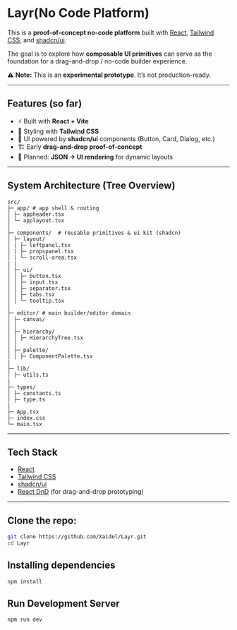 # Layr(No Code Platform)

This is a **proof-of-concept no-code platform** built with [React](https://react.dev/), [Tailwind CSS](https://tailwindcss.com/), and [shadcn/ui](https://ui.shadcn.com/).

The goal is to explore how **composable UI primitives** can serve as the foundation for a drag-and-drop / no-code builder experience.

⚠️ **Note:** This is an **experimental prototype**. It’s not production-ready.

---

## Features (so far)

- ⚡ Built with **React + Vite**
- 🎨 Styling with **Tailwind CSS**
- 🧩 UI powered by **shadcn/ui** components (Button, Card, Dialog, etc.)
- 🏗️ Early **drag-and-drop proof-of-concept**
- 🔧 Planned: **JSON → UI rendering** for dynamic layouts

---

## System Architecture (Tree Overview)

```
src/
├─ app/ # app shell & routing
│ ├─ appheader.tsx
│ └─ applayout.tsx
│
├─ components/  # reusable primitives & ui kit (shadcn)
│ ├─ layout/
│ | ├─ leftpanel.tsx
│ | ├─ propspanel.tsx
│ | └─ scroll-area.tsx
| |
│ ├─ ui/
│ │ ├─ button.tsx
│ │ ├─ input.tsx
│ │ ├─ separator.tsx
│ │ ├─ tabs.tsx
│ │ └─ tooltip.tsx
│
├─ editor/ # main builder/editor domain
│ ├─ canvas/
│ │
│ ├─ hierarchy/
│ │ ├─ HierarchyTree.tsx
│ │
│ ├─ palette/
│ │ ├─ ComponentPalette.tsx
|
├─ lib/
│ ├─ utils.ts
|
├─ types/
│ ├─ constants.ts
│ ├─ type.ts
|
├─ App.tsx
├─ index.css
└─ main.tsx
```

---

## Tech Stack

- [React](https://react.dev/)
- [Tailwind CSS](https://tailwindcss.com/)
- [shadcn/ui](https://ui.shadcn.com/)
- [React DnD](https://react-dnd.github.io/react-dnd/about) (for drag-and-drop prototyping)

---

## Clone the repo:

```bash
git clone https://github.com/Xaidel/Layr.git
cd Layr
```

## Installing dependencies

```bash
npm install
```

## Run Development Server

```bash
npm run dev
```
